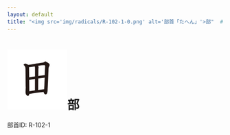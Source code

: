 ```yaml
---
layout: default
title: "<img src='img/radicals/R-102-1-0.png' alt='部首「たへん」'>部"  # glyphをタイトルに使用
---
```


# <img src='img/radicals/R-102-1-0.png' alt='部首「たへん」'>部
部首ID: R-102-1
